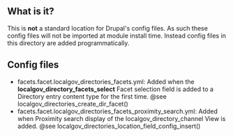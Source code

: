 ## What is it?
This is **not** a standard location for Drupal's config files.  As such these config files will not be imported at module install time.  Instead config files in this directory are added programmatically.

## Config files
- facets.facet.localgov_directories_facets.yml: Added when the **localgov_directory_facets_select** Facet selection field is added to a Directory entry content type for the first time. @see localgov_directories_create_dir_facet()
- facets.facet.localgov_directories_facets_proximity_search.yml: Added when Proximity search display of the localgov_directory_channel View is added. @see localgov_directories_location_field_config_insert()
